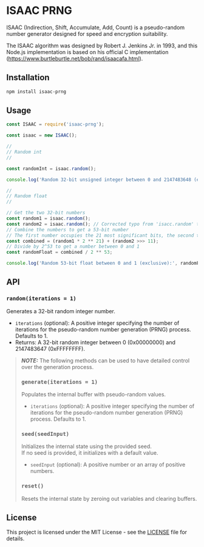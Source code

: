 # ISAAC PRNG

ISAAC (Indirection, Shift, Accumulate, Add, Count) is a pseudo-random number generator designed for speed and encryption suitability.

The ISAAC algorithm was designed by Robert J. Jenkins Jr. in 1993, and this Node.js implementation is based on his official C implementation (https://www.burtleburtle.net/bob/rand/isaacafa.html).

## Installation

```bash
npm install isaac-prng
```

## Usage

```javascript
const ISAAC = require('isaac-prng');

const isaac = new ISAAC();

//
// Random int
//

const randomInt = isaac.random();

console.log('Random 32-bit unsigned integer between 0 and 2147483648 (exclusive):', randomInt);

//
// Random float
//

// Get the two 32-bit numbers
const random1 = isaac.random();
const random2 = isaac.random(); // Corrected typo from 'isacc.random' to 'isaac.random'
// Combine the numbers to get a 53-bit number
// The first number occupies the 21 most significant bits, the second the 32 least significant bits
const combined = (random1 * 2 ** 21) + (random2 >>> 11);
// Divide by 2^53 to get a number between 0 and 1
const randomFloat = combined / 2 ** 53;

console.log('Random 53-bit float between 0 and 1 (exclusive):', randomFloat);
```

## API

### `random(iterations = 1)`

Generates a 32-bit random integer number.

- `iterations` (optional): A positive integer specifying the number of iterations for the pseudo-random number generation (PRNG) process. Defaults to 1.
- Returns: A 32-bit random integer between 0 (0x00000000) and 2147483647 (0xFFFFFFFF).

> **_NOTE:_** The following methods can be used to have detailed control over the generation process.
> 
> ### `generate(iterations = 1)`
>
> Populates the internal buffer with pseudo-random values.
>
> - `iterations` (optional): A positive integer specifying the number of iterations for the pseudo-random number generation (PRNG) process. Defaults to 1.
>
> ### `seed(seedInput)`
>
> Initializes the internal state using the provided seed.\
> If no seed is provided, it initializes with a default value.
>
> - `seedInput` (optional): A positive number or an array of positive numbers.
>
> ### `reset()`
>
> Resets the internal state by zeroing out variables and clearing buffers.

## License

This project is licensed under the MIT License - see the [LICENSE](LICENSE) file for details.
